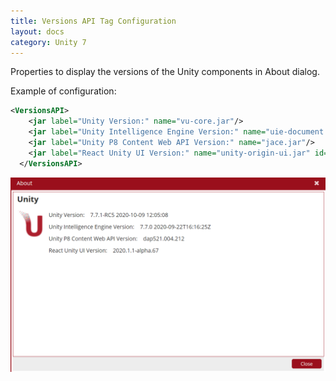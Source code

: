 ```yaml
---
title: Versions API Tag Configuration
layout: docs
category: Unity 7
---
```

Properties to display the versions of the Unity components in About dialog.

Example of configuration:

```xml
<VersionsAPI>
    <jar label="Unity Version:" name="vu-core.jar"/>
    <jar label="Unity Intelligence Engine Version:" name="uie-document.jar"/>
    <jar label="Unity P8 Content Web API Version:" name="jace.jar"/>
    <jar label="React Unity UI Version:" name="unity-origin-ui.jar" id="React-Unity-UI-Version"/>
  </VersionsAPI>
```
![Info Dialog](images/Unity-info-dialog.png)
